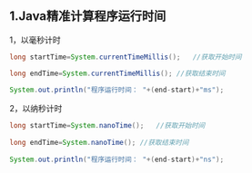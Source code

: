 ## 1.Java精准计算程序运行时间

1，以毫秒计时

```java
long startTime=System.currentTimeMillis();   //获取开始时间

long endTime=System.currentTimeMillis(); //获取结束时间
 
System.out.println("程序运行时间： "+(end-start)+"ms");
```

 

2，以纳秒计时

```java
long startTime=System.nanoTime();   //获取开始时间
 
long endTime=System.nanoTime(); //获取结束时间
 
System.out.println("程序运行时间： "+(end-start)+"ns");
```

